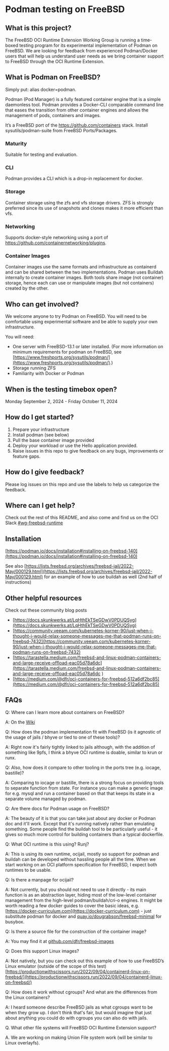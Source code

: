 # Podman testing on FreeBSD

## What is this project? 
The FreeBSD OCI Runtime Extension Working Group is running a time-boxed testing program for its experimental implementation of Podman on FreeBSD. We are looking for feedback from experienced Podman/Docker users that will help us understand user needs as we bring container support to FreeBSD through the OCI Runtime Extension.

## What is Podman on FreeBSD?
Simply put:
alias docker=podman.

Podman (Pod Manager) is a fully featured container engine that is a simple daemonless tool.  Podman provides a Docker-CLI comparable command line that eases the transition from other container engines and allows the management of pods, containers and images.

It’s a FreeBSD port of the https://github.com/containers stack. Install sysutils/podman-suite from FreeBSD Ports/Packages.

### Maturity
Suitable for testing and evaluation.

### CLI
Podman provides a CLI which is a drop-in replacement for docker.

### Storage
Container storage using the zfs and vfs storage drivers. ZFS is strongly preferred since its use of snapshots and clones makes it more efficient than vfs.

### Networking 
Supports docker-style networking using a port of https://github.com/containernetworking/plugins.

### Container Images
Container images use the same formats and infrastructure as containerd and can be shared between the two implementations. Podman uses Buildah internally to create container images.  Both tools share image (not container) storage, hence each can use or manipulate images (but not containers) created by the other.

## Who can get involved?
We welcome anyone to try Podman on FreeBSD. You will need to be comfortable using experimental software and be able to supply your own infrastructure.

You will need: 
- One server with FreeBSD-13.1 or later installed. (For more information on minimum requirements for podman on FreeBSD, see [https://www.freshports.org/sysutils/podman/](https://www.freshports.org/sysutils/podman/).)
- Storage running ZFS
- Familiarity with Docker or Podman

## When is the testing timebox open?
Monday September 2, 2024 - Friday October 11, 2024 

## How do I get started?
1) Prepare your infrastructure
2) Install podman (see below)
3) Pull the base container image provided
4) Deploy your workload or use the Hello application provided.
5) Raise issues in this repo to give feedback on any bugs, improvements or feature gaps.

## How do I give feedback?
Please log issues on this repo and use the labels to help us categorize the feedback. 

## Where can I get help?
Check out the rest of this README, and also come and find us on the OCI Slack [#wg-freebsd-runtime](https://opencontainers.slack.com/archives/C06HF6D0GBV)

## Installation
[https://podman.io/docs/installation#installing-on-freebsd-140](https://podman.io/docs/installation#installing-on-freebsd-140)

See also [https://lists.freebsd.org/archives/freebsd-jail/2022-May/000129.html](https://lists.freebsd.org/archives/freebsd-jail/2022-May/000129.html) for an example of how to use buildah as well (2nd half of instructions)

## Other helpful resources
Check out these community blog posts 
- [https://docs.skunkwerks.at/LqHthEkTSeGDwV0PDUQSyg](https://docs.skunkwerks.at/LqHthEkTSeGDwV0PDUQSyg)
- [https://community.veeam.com/kubernetes-korner-90/just-when-i-thought-i-would-relax-someone-messages-me-that-podman-runs-on-freebsd-7432](https://community.veeam.com/kubernetes-korner-90/just-when-i-thought-i-would-relax-someone-messages-me-that-podman-runs-on-freebsd-7432)
- [https://tarastella.medium.com/freebsd-and-linux-podman-containers-and-large-receive-offload-eac05d78a6dc](https://tarastella.medium.com/freebsd-and-linux-podman-containers-and-large-receive-offload-eac05d78a6dc ) 
- [https://medium.com/@dfr/oci-containers-for-freebsd-512a6df2bc85](https://medium.com/@dfr/oci-containers-for-freebsd-512a6df2bc85)


## FAQs

Q: Where can I learn more about containers on FreeBSD? 

A: On the [Wiki](https://wiki.freebsd.org/Containers)

Q: How does the podman implementation fit with FreeBSD (is it agnostic of the usage of jails / bhyve or tied to one of these tools)?

A: Right now it's fairly tightly linked to jails although, with the addition of something like 9pfs, I think a bhyve OCI runtime is doable, similar to krun or runx.

Q: Also, how does it compare to other tooling in the ports tree (e.g. iocage, bastille)?

A: Comparing to iocage or bastille, there is a strong focus on providing tools to separate function from state. For instance you can make a generic image for e.g. mysql and run a container based on that that keeps its state in a separate volume managed by podman. 

Q: Are there docs for Podman usage on FreeBSD?

A: The beauty of it is that you can take just about any docker or Podman doc and it'll work. Except that it's running natively rather than emulating something. Some people find the buildah tool to be particularly useful - it gives so much more control for building containers than a typical dockerfile.

Q: What OCI runtime is this using? Runj?

A: This is using its own runtime, ocijail, mostly so support for podman and buildah can be developed without hassling people all the time. When we start working on an OCI platform specification for FreeBSD, I expect both runtimes to be usable.

Q: Is there a manpage for ocijail?

A: Not currently, but you should not need to use it directly - its main function is as an abstraction layer, hiding most of the low-level container management from the high-level podman/buildah/cri-o engines.
It might be worth reading a few docker guides to cover the basic  ideas, e.g. [https://docker-curriculum.com](https://docker-curriculum.com)  - just substitute podman for docker and [quay.io/dougrabson/freebsd-minimal](quay.io/dougrabson/freebsd-minimal) for busybox.

Q: Is there a source file for the construction of the container image?

A: You may find it at [github.com/dfr/freebsd-images](github.com/dfr/freebsd-images) 

Q: Does this support Linux images?

A: Not natively, but you can check out this example of how to use FreeBSD’s Linux emulator (outside of the scope of this test) [https://productionwithscissors.run/2022/09/04/containerd-linux-on-freebsd/](https://productionwithscissors.run/2022/09/04/containerd-linux-on-freebsd/) 

Q: How does it work without cgroups? And what are the differences from the Linux containers?

A: I heard someone describe FreeBSD jails as what cgroups want to be when they grow up. I don't think that's fair, but would imagine that just about anything you could do with cgroups you can also do with jails.

Q. What other file systems will FreeBSD OCI Runtime Extension support?

A. We are working on making Union File system work (will be similar to Linux overlayfs).



